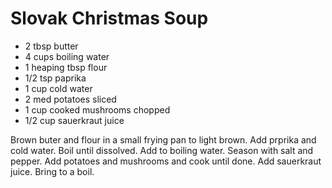 Slovak Christmas Soup
=====================

* 2 tbsp butter
* 4 cups boiling water
* 1 heaping tbsp flour
* 1/2 tsp paprika
* 1 cup cold water
* 2 med potatoes sliced
* 1 cup cooked mushrooms chopped
* 1/2 cup sauerkraut juice

Brown buter and flour in a small frying pan to light brown. Add prprika and cold water. Boil until dissolved. Add to boiling water. Season with salt and pepper. Add potatoes and mushrooms and cook until done. Add sauerkraut juice. Bring to a boil.